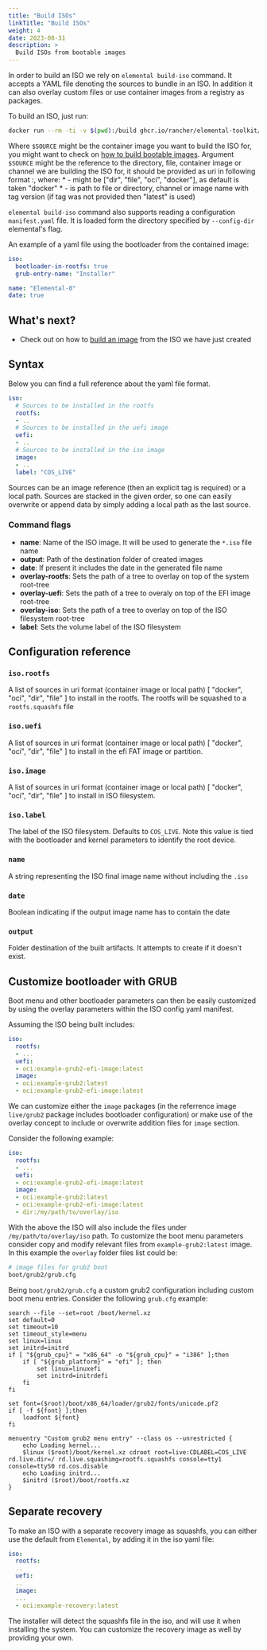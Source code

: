 ```yaml
---
title: "Build ISOs"
linkTitle: "Build ISOs"
weight: 4
date: 2023-08-31
description: >
  Build ISOs from bootable images
---
```


In order to build an ISO we rely on `elemental build-iso` command. It accepts a YAML file denoting the sources to bundle in an ISO. In addition it can also overlay custom files or use container images from a registry as packages.

To build an ISO, just run:

```bash
docker run --rm -ti -v $(pwd):/build ghcr.io/rancher/elemental-toolkit/elemental-cli:latest --debug build-iso --bootloader-in-rootfs -o /build $SOURCE
```

Where `$SOURCE` might be the container image you want to build the ISO for, you might want to check on [how to build bootable images](../creating_bootable_images). Argument `$SOURCE` might be the reference to the directory, file, container image or channel we are building the ISO for, it should be provided as uri in following format <sourceType>:<sourceName>, where:
    * <sourceType> - might be ["dir", "file", "oci", "docker"], as default is taken "docker"
    * <sourceName> - is path to file or directory, channel or image name with tag version (if tag was not provided then "latest" is used)

`elemental build-iso` command also supports reading a configuration `manifest.yaml` file. It is loaded form the directory specified by `--config-dir` elemental's flag.

An example of a yaml file using the bootloader from the contained image:

```yaml
iso:
  bootloader-in-rootfs: true
  grub-entry-name: "Installer"

name: "Elemental-0"
date: true
```

## What's next?

- Check out on how to [build an image](../build_disk) from the ISO we have just created

## Syntax

Below you can find a full reference about the yaml file format.

```yaml
iso:
  # Sources to be installed in the rootfs
  rootfs:
  - ..
  # Sources to be installed in the uefi image
  uefi:
  - ..
  # Sources to be installed in the iso image
  image:
  - ..
  label: "COS_LIVE"
```

Sources can be an image reference (then an explicit tag is required) or a local path. Sources are stacked in the given order, so one can easily overwrite or append data by simply adding a local path as the last source.

### Command flags

- **name**: Name of the ISO image. It will be used to generate the `*.iso` file name
- **output**: Path of the destination folder of created images
- **date**: If present it includes the date in the generated file name
- **overlay-rootfs**: Sets the path of a tree to overlay on top of the system root-tree
- **overlay-uefi**: Sets the path of a tree to overaly on top of the EFI image root-tree
- **overlay-iso**: Sets the path of a tree to overlay on top of the ISO filesystem root-tree
- **label**: Sets the volume label of the ISO filesystem

## Configuration reference

### `iso.rootfs`

A list of sources in uri format (container image or local path) [ "docker", "oci", "dir", "file" ] to install in the rootfs. The rootfs will be squashed to a `rootfs.squashfs` file

### `iso.uefi`

A list of sources in uri format (container image or local path) [ "docker", "oci", "dir", "file" ] to install in the efi FAT image or partition.

### `iso.image`

A list of sources in uri format (container image or local path) [ "docker", "oci", "dir", "file" ] to install in ISO filesystem.

### `iso.label`

The label of the ISO filesystem. Defaults to `COS_LIVE`. Note this value is tied with the bootloader and kernel parameters to identify the root device.

### `name`

A string representing the ISO final image name without including the `.iso`

### `date`

Boolean indicating if the output image name has to contain the date

### `output`

Folder destination of the built artifacts. It attempts to create if it doesn't exist.

## Customize bootloader with GRUB

Boot menu and other bootloader parameters can then be easily customized by using the overlay parameters within the ISO config yaml manifest.

Assuming the ISO being built includes:

```yaml
iso:
  rootfs:
  - ...
  uefi:
  - oci:example-grub2-efi-image:latest
  image:
  - oci:example-grub2:latest
  - oci:example-grub2-efi-image:latest
```

We can customize either the `image` packages (in the referrence image `live/grub2` package
includes bootloader configuration) or make use of the overlay concept to include or
overwrite addition files for `image` section.

Consider the following example:

```yaml
iso:
  rootfs:
  - ...
  uefi:
  - oci:example-grub2-efi-image:latest
  image:
  - oci:example-grub2:latest
  - oci:example-grub2-efi-image:latest
  - dir:/my/path/to/overlay/iso
```

With the above the ISO will also include the files under `/my/path/to/overlay/iso` path. To customize the boot
menu parameters consider copy and modify relevant files from `example-grub2:latest` image. In this example the
`overlay` folder files list could be:

```bash
# image files for grub2 boot
boot/grub2/grub.cfg
```

Being `boot/grub2/grub.cfg` a custom grub2 configuration including custom boot menu entries. Consider the following `grub.cfg` example:

```
search --file --set=root /boot/kernel.xz
set default=0
set timeout=10
set timeout_style=menu
set linux=linux
set initrd=initrd
if [ "${grub_cpu}" = "x86_64" -o "${grub_cpu}" = "i386" ];then
    if [ "${grub_platform}" = "efi" ]; then
        set linux=linuxefi
        set initrd=initrdefi
    fi
fi

set font=($root)/boot/x86_64/loader/grub2/fonts/unicode.pf2
if [ -f ${font} ];then
    loadfont ${font}
fi

menuentry "Custom grub2 menu entry" --class os --unrestricted {
    echo Loading kernel...
    $linux ($root)/boot/kernel.xz cdroot root=live:CDLABEL=COS_LIVE rd.live.dir=/ rd.live.squashimg=rootfs.squashfs console=tty1 console=ttyS0 rd.cos.disable
    echo Loading initrd...
    $initrd ($root)/boot/rootfs.xz
}
```

## Separate recovery

To make an ISO with a separate recovery image as squashfs, you can either use the default from `Elemental`, by adding it in the iso yaml file:

```yaml
iso:
  rootfs:
  ..
  uefi:
  ..
  image:
  ...
  - oci:example-recovery:latest
```

The installer will detect the squashfs file in the iso, and will use it when installing the system. You can customize the recovery image as well by providing your own.

